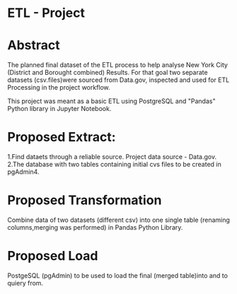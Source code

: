 # ETL - Project

# Abstract 

The planned final dataset of the ETL process to help analyse New York City  (District and Borought  combined) Results.
For that goal two separate datasets (csv.files)were sourced from Data.gov, inspected and used for ETL Processing in the project workflow.
 

This project was meant as a basic ETL using PostgreSQL and "Pandas" Python library in Jupyter Notebook. 

# Proposed Extract: 
1.Find dataets through a reliable source. Project data source - Data.gov. 
2.The database with two tables containing initial cvs files to be  created in pgAdmin4.

# Proposed Transformation
Combine data of two datasets (different csv) into one single table (renaming columns,merging was performed) in Pandas Python Library.
  
# Proposed Load
PostgeSQL (pgAdmin) to be used to load the final (merged table)into and  to quiery from.
